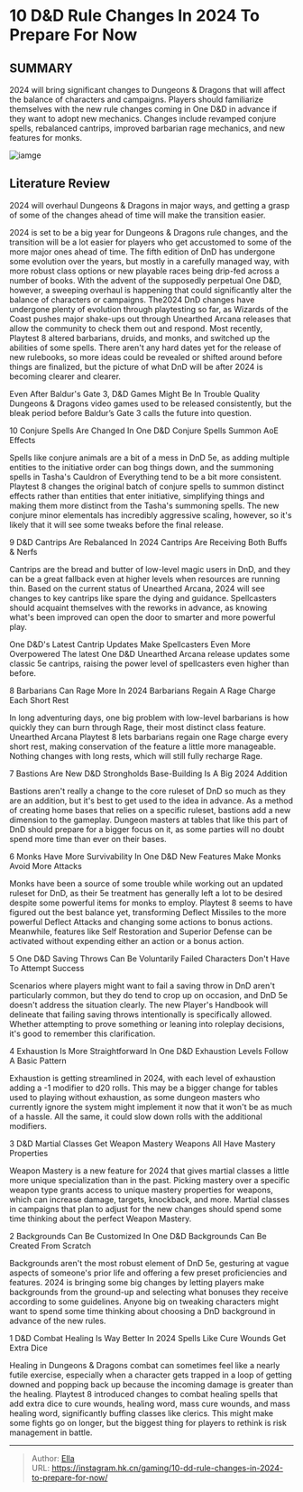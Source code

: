# 10 D&amp;D Rule Changes In 2024 To Prepare For Now


## SUMMARY 


 2024 will bring significant changes to 
Dungeons &amp; Dragons
 that will affect the balance of characters and campaigns. 
 Players should familiarize themselves with the new rule changes coming in One D&amp;D in advance if they want to adopt new mechanics. 
 Changes include revamped conjure spells, rebalanced cantrips, improved barbarian rage mechanics, and new features for monks. 

![iamge](https://static1.srcdn.com/wordpress/wp-content/uploads/2024/01/10-d-d-rule-changes-to-expect-in-2024.jpg)

## Literature Review

2024 will overhaul Dungeons &amp; Dragons in major ways, and getting a grasp of some of the changes ahead of time will make the transition easier.




2024 is set to be a big year for Dungeons &amp; Dragons rule changes, and the transition will be a lot easier for players who get accustomed to some of the more major ones ahead of time. The fifth edition of DnD has undergone some evolution over the years, but mostly in a carefully managed way, with more robust class options or new playable races being drip-fed across a number of books. With the advent of the supposedly perpetual One D&amp;D, however, a sweeping overhaul is happening that could significantly alter the balance of characters or campaigns.
The2024 DnD changes have undergone plenty of evolution through playtesting so far, as Wizards of the Coast pushes major shake-ups out through Unearthed Arcana releases that allow the community to check them out and respond. Most recently, Playtest 8 altered barbarians, druids, and monks, and switched up the abilities of some spells. There aren&#39;t any hard dates yet for the release of new rulebooks, so more ideas could be revealed or shifted around before things are finalized, but the picture of what DnD will be after 2024 is becoming clearer and clearer.
            
 
 Even After Baldur&#39;s Gate 3, D&amp;D Games Might Be In Trouble 
Quality Dungeons &amp; Dragons video games used to be released consistently, but the bleak period before Baldur’s Gate 3 calls the future into question.












 








 10  Conjure Spells Are Changed In One D&amp;D 
Conjure Spells Summon AoE Effects
        

Spells like conjure animals are a bit of a mess in DnD 5e, as adding multiple entities to the initiative order can bog things down, and the summoning spells in Tasha&#39;s Cauldron of Everything tend to be a bit more consistent. Playtest 8 changes the original batch of conjure spells to summon distinct effects rather than entities that enter initiative, simplifying things and making them more distinct from the Tasha&#39;s summoning spells. The new conjure minor elementals has incredibly aggressive scaling, however, so it&#39;s likely that it will see some tweaks before the final release.





 9  D&amp;D Cantrips Are Rebalanced In 2024 
Cantrips Are Receiving Both Buffs &amp; Nerfs
        

Cantrips are the bread and butter of low-level magic users in DnD, and they can be a great fallback even at higher levels when resources are running thin. Based on the current status of Unearthed Arcana, 2024 will see changes to key cantrips like spare the dying and guidance. Spellcasters should acquaint themselves with the reworks in advance, as knowing what&#39;s been improved can open the door to smarter and more powerful play.
            
 
 One D&amp;D&#39;s Latest Cantrip Updates Make Spellcasters Even More Overpowered 
The latest One D&amp;D Unearthed Arcana release updates some classic 5e cantrips, raising the power level of spellcasters even higher than before.








 8  Barbarians Can Rage More In 2024 
Barbarians Regain A Rage Charge Each Short Rest


 







In long adventuring days, one big problem with low-level barbarians is how quickly they can burn through Rage, their most distinct class feature. Unearthed Arcana Playtest 8 lets barbarians regain one Rage charge every short rest, making conservation of the feature a little more manageable. Nothing changes with long rests, which will still fully recharge Rage.





 7  Bastions Are New D&amp;D Strongholds 
Base-Building Is A Big 2024 Addition
        

Bastions aren&#39;t really a change to the core ruleset of DnD so much as they are an addition, but it&#39;s best to get used to the idea in advance. As a method of creating home bases that relies on a specific ruleset, bastions add a new dimension to the gameplay. Dungeon masters at tables that like this part of DnD should prepare for a bigger focus on it, as some parties will no doubt spend more time than ever on their bases.





 6  Monks Have More Survivability In One D&amp;D 
New Features Make Monks Avoid More Attacks


 







Monks have been a source of some trouble while working out an updated ruleset for DnD, as their 5e treatment has generally left a lot to be desired despite some powerful items for monks to employ. Playtest 8 seems to have figured out the best balance yet, transforming Deflect Missiles to the more powerful Deflect Attacks and changing some actions to bonus actions. Meanwhile, features like Self Restoration and Superior Defense can be activated without expending either an action or a bonus action.





 5  One D&amp;D Saving Throws Can Be Voluntarily Failed 
Characters Don&#39;t Have To Attempt Success
        

Scenarios where players might want to fail a saving throw in DnD aren&#39;t particularly common, but they do tend to crop up on occasion, and DnD 5e doesn&#39;t address the situation clearly. The new Player&#39;s Handbook will delineate that failing saving throws intentionally is specifically allowed. Whether attempting to prove something or leaning into roleplay decisions, it&#39;s good to remember this clarification.





 4  Exhaustion Is More Straightforward In One D&amp;D 
Exhaustion Levels Follow A Basic Pattern
        

Exhaustion is getting streamlined in 2024, with each level of exhaustion adding a -1 modifier to d20 rolls. This may be a bigger change for tables used to playing without exhaustion, as some dungeon masters who currently ignore the system might implement it now that it won&#39;t be as much of a hassle. All the same, it could slow down rolls with the additional modifiers.





 3  D&amp;D Martial Classes Get Weapon Mastery 
Weapons All Have Mastery Properties


 







Weapon Mastery is a new feature for 2024 that gives martial classes a little more unique specialization than in the past. Picking mastery over a specific weapon type grants access to unique mastery properties for weapons, which can increase damage, targets, knockback, and more. Martial classes in campaigns that plan to adjust for the new changes should spend some time thinking about the perfect Weapon Mastery.





 2  Backgrounds Can Be Customized In One D&amp;D 
Backgrounds Can Be Created From Scratch
        

Backgrounds aren&#39;t the most robust element of DnD 5e, gesturing at vague aspects of someone&#39;s prior life and offering a few preset proficiencies and features. 2024 is bringing some big changes by letting players make backgrounds from the ground-up and selecting what bonuses they receive according to some guidelines. Anyone big on tweaking characters might want to spend some time thinking about choosing a DnD background in advance of the new rules.





 1  D&amp;D Combat Healing Is Way Better In 2024 
Spells Like Cure Wounds Get Extra Dice
        

Healing in Dungeons &amp; Dragons combat can sometimes feel like a nearly futile exercise, especially when a character gets trapped in a loop of getting downed and popping back up because the incoming damage is greater than the healing. Playtest 8 introduced changes to combat healing spells that add extra dice to cure wounds, healing word, mass cure wounds, and mass healing word, significantly buffing classes like clerics. This might make some fights go on longer, but the biggest thing for players to rethink is risk management in battle. 

---

> Author: [Ella](https://instagram.hk.cn/)  
> URL: https://instagram.hk.cn/gaming/10-dd-rule-changes-in-2024-to-prepare-for-now/  

